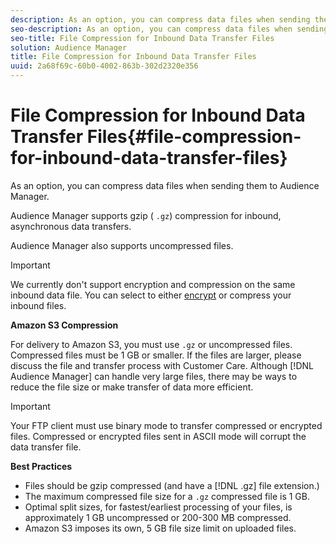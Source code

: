 ```yaml
---
description: As an option, you can compress data files when sending them to Audience Manager.
seo-description: As an option, you can compress data files when sending them to Audience Manager.
seo-title: File Compression for Inbound Data Transfer Files
solution: Audience Manager
title: File Compression for Inbound Data Transfer Files
uuid: 2a68f69c-60b0-4002-863b-302d2320e356
---
```


# File Compression for Inbound Data Transfer Files{#file-compression-for-inbound-data-transfer-files}

As an option, you can compress data files when sending them to Audience Manager.

<!-- 

inbound-file-compression.xml

 -->

Audience Manager supports gzip ( `.gz`) compression for inbound, asynchronous data transfers.

Audience Manager also supports uncompressed files.

>[!IMPORTANT]
>
>We currently don't support encryption and compression on the same inbound data file. You can select to either [encrypt](../../../integration/sending-audience-data/batch-data-transfer-explained/inbound-file-encryption.md#concept_94660DC77BAB4D558B793D59988B0A21) or compress your inbound files.

**Amazon S3 Compression**

For delivery to Amazon S3, you must use `.gz` or uncompressed files. Compressed files must be 1 GB or smaller. If the files are larger, please discuss the file and transfer process with Customer Care. Although [!DNL Audience Manager] can handle very large files, there may be ways to reduce the file size or make transfer of data more efficient.

>[!IMPORTANT]
>
>Your FTP client must use binary mode to transfer compressed or encrypted files. Compressed or encrypted files sent in ASCII mode will corrupt the data transfer file.

**Best Practices**

* Files should be gzip compressed (and have a [!DNL .gz] file extension.) 
* The maximum compressed file size for a `.gz` compressed file is 1 GB. 
* Optimal split sizes, for fastest/earliest processing of your files, is approximately 1 GB uncompressed or 200-300 MB compressed. 
* Amazon S3 imposes its own, 5 GB file size limit on uploaded files.

